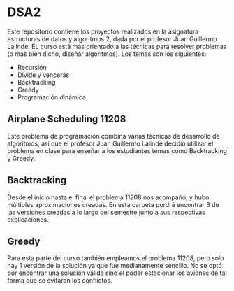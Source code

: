 # DSA2
Este repositorio contiene los proyectos realizados en la asignatura estructuras de datos y algoritmos 2, dada por el profesor Juan Guillermo Lalinde.
EL curso está más orientado a las técnicas para resolver problemas (o más bien dicho, diseñar algoritmos). Los temas son los siguientes:
- Recursión
- Divide y vencerás
- Backtracking
- Greedy
- Programación dinámica
## Airplane Scheduling 11208
Este problema de programación combina varias técnicas de desarrollo de algoritmos, así que el profesor Juan Guillermo Lalinde decidió utilizar el problema en clase para enseñar a los estudiantes temas como Backtracking y Greedy.
## Backtracking
Desde el inicio hasta el final el problema 11208 nos acompañó, y hubo múltiples aproximaciones creadas. En esta carpeta pordrá encontrar 3 de las versiones creadas a lo largo del semestre junto a sus respectivas explicaciones.
## Greedy
Para esta parte del curso también empleamos el problema 11208, pero solo hay 1 versión de la solución ya que fue medianamente sencillo. No se optó por encontrar una solución válida sino el poder estacionar los aviones de tal forma que se evitaran los conflictos.
